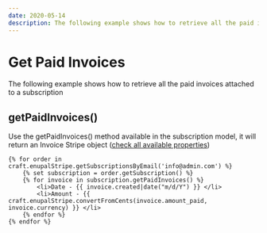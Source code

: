 ```yaml
---
date: 2020-05-14
description: The following example shows how to retrieve all the paid invoices attached to a subscription
---
```


# Get Paid Invoices

The following example shows how to retrieve all the paid invoices attached to a subscription

## getPaidInvoices()

Use the getPaidInvoices() method available in the subscription model, it will return an Invoice Stripe object ([check all available properties](https://stripe.com/docs/api/invoices/object))

```twig
{% for order in craft.enupalStripe.getSubscriptionsByEmail('info@admin.com') %}
    {% set subscription = order.getSubscription() %}
    {% for invoice in subscription.getPaidInvoices() %}
        <li>Date - {{ invoice.created|date("m/d/Y") }} </li>
        <li>Amount - {{ craft.enupalStripe.convertFromCents(invoice.amount_paid, invoice.currency) }} </li>
    {% endfor %}
{% endfor %}
```